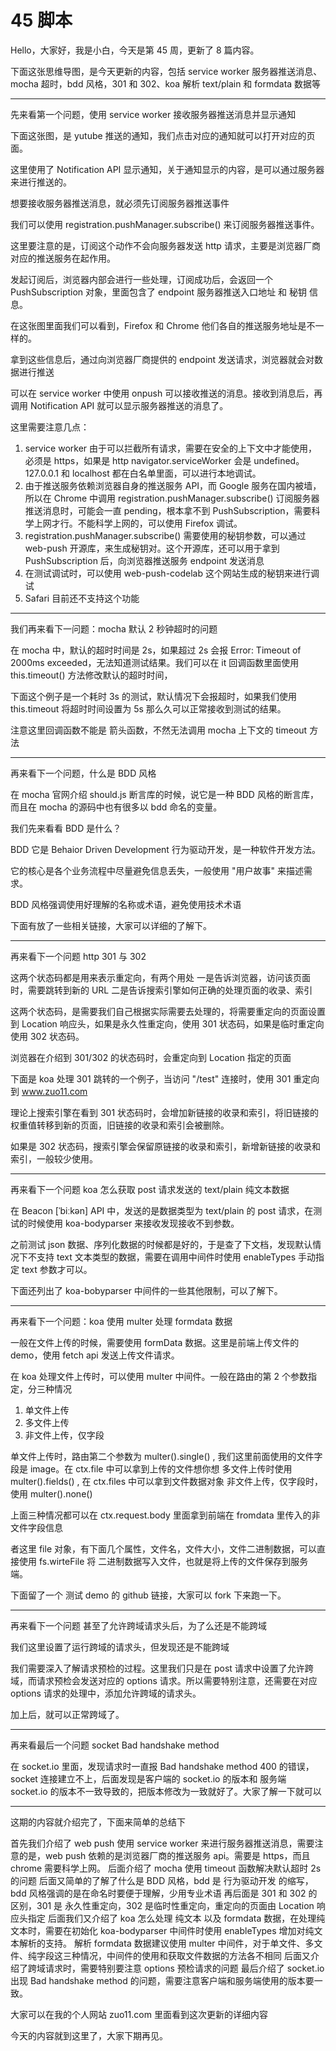 
# 45 脚本

Hello，大家好，我是小白，今天是第 45 周，更新了 8 篇内容。

下面这张思维导图，是今天更新的内容，包括 service worker 服务器推送消息、mocha 超时，bdd 风格，301 和 302、koa 解析 text/plain 和 formdata 数据等

------------

先来看第一个问题，使用 service worker 接收服务器推送消息并显示通知

下面这张图，是 yutube 推送的通知，我们点击对应的通知就可以打开对应的页面。

这里使用了 Notification API 显示通知，关于通知显示的内容，是可以通过服务器来进行推送的。

想要接收服务器推送消息，就必须先订阅服务器推送事件

我们可以使用 registration.pushManager.subscribe() 来订阅服务器推送事件。

这里要注意的是，订阅这个动作不会向服务器发送 http 请求，主要是浏览器厂商对应的推送服务在起作用。

发起订阅后，浏览器内部会进行一些处理，订阅成功后，会返回一个 PushSubscription 对象，里面包含了 endpoint 服务器推送入口地址 和 秘钥 信息。

在这张图里面我们可以看到，Firefox 和 Chrome 他们各自的推送服务地址是不一样的。

拿到这些信息后，通过向浏览器厂商提供的 endpoint 发送请求，浏览器就会对数据进行推送

可以在 service worker 中使用 onpush 可以接收推送的消息。接收到消息后，再调用 Notification API 就可以显示服务器推送的消息了。

这里需要注意几点：
1. service worker 由于可以拦截所有请求，需要在安全的上下文中才能使用，必须是 https，如果是 http navigator.serviceWorker 会是 undefined。127.0.0.1 和 localhost 都在白名单里面，可以进行本地调试。
2. 由于推送服务依赖浏览器自身的推送服务 API，而 Google 服务在国内被墙，所以在 Chrome 中调用 registration.pushManager.subscribe() 订阅服务器推送消息时，可能会一直 pending，根本拿不到 PushSubscription，需要科学上网才行。不能科学上网的，可以使用 Firefox 调试。
3. registration.pushManager.subscribe() 需要使用的秘钥参数，可以通过 web-push 开源库，来生成秘钥对。这个开源库，还可以用于拿到 PushSubscription 后，向浏览器推送服务 endpoint 发送消息
4. 在测试调试时，可以使用 web-push-codelab 这个网站生成的秘钥来进行调试
5. Safari 目前还不支持这个功能

-----------------

我们再来看下一问题：mocha 默认 2 秒钟超时的问题

在 mocha 中，默认的超时时间是 2s，如果超过 2s 会报 Error: Timeout of 2000ms exceeded，无法知道测试结果。我们可以在 it 回调函数里面使用 this.timeout() 方法修改默认的超时时间，

下面这个例子是一个耗时 3s 的测试，默认情况下会报超时，如果我们使用 this.timeout 将超时时间设置为 5s 那么久可以正常接收到测试的结果。

注意这里回调函数不能是 箭头函数，不然无法调用 mocha 上下文的 timeout 方法

----------------------

再来看下一个问题，什么是 BDD 风格

在 mocha 官网介绍 should.js 断言库的时候，说它是一种 BDD 风格的断言库，而且在 mocha 的源码中也有很多以 bdd 命名的变量。

我们先来看看 BDD 是什么？

BDD 它是 Behaior Driven Development 行为驱动开发，是一种软件开发方法。

它的核心是各个业务流程中尽量避免信息丢失，一般使用 "用户故事" 来描述需求。

BDD 风格强调使用好理解的名称或术语，避免使用技术术语

下面有放了一些相关链接，大家可以详细的了解下。

----------

再来看下一个问题 http 301 与 302

这两个状态码都是用来表示重定向，有两个用处
一是告诉浏览器，访问该页面时，需要跳转到新的 URL
二是告诉搜索引擎如何正确的处理页面的收录、索引

这两个状态码，是需要我们自己根据实际需要去处理的，将需要重定向的页面设置到 Location 响应头，如果是永久性重定向，使用 301 状态码，如果是临时重定向使用 302 状态码。

浏览器在介绍到 301/302 的状态码时，会重定向到 Location 指定的页面

下面是 koa 处理 301 跳转的一个例子，当访问 "/test" 连接时，使用 301 重定向到 www.zuo11.com

理论上搜索引擎在看到 301 状态码时，会增加新链接的收录和索引，将旧链接的权重值转移到新的页面，旧链接的收录和索引会被删除。

如果是 302 状态码，搜索引擎会保留原链接的收录和索引，新增新链接的收录和索引，一般较少使用。

-----------------

再来看下一个问题  koa 怎么获取 post 请求发送的 text/plain 纯文本数据

在 Beacon [ˈbiːkən] API 中，发送的是数据类型为 text/plain 的 post 请求，在测试的时候使用 koa-bodyparser 来接收发现接收不到参数。

之前测试 json 数据、序列化数据的时候都是好的，于是查了下文档，发现默认情况下不支持 text 文本类型的数据，需要在调用中间件时使用 enableTypes 手动指定 text 参数才可以。

下面还列出了 koa-bobyparser 中间件的一些其他限制，可以了解下。

----------------------

再来看下一个问题：koa 使用 multer 处理 formdata 数据

一般在文件上传的时候，需要使用 formData 数据。这里是前端上传文件的 demo，使用 fetch api 发送上传文件请求。

在 koa 处理文件上传时，可以使用 multer 中间件。一般在路由的第 2 个参数指定，分三种情况
1. 单文件上传 
2. 多文件上传
3. 非文件上传，仅字段

单文件上传时，路由第二个参数为 multer().single() , 我们这里前面使用的文件字段是 image。在 ctx.file 中可以拿到上传的文件想你想
多文件上传时使用 multer().fields() , 在 ctx.files 中可以拿到文件数据对象
非文件上传，仅字段时，使用 multer().none() 

上面三种情况都可以在 ctx.request.body 里面拿到前端在 fromdata 里传入的非文件字段信息

者这里 file 对象，有下面几个属性，文件名，文件大小，文件二进制数据，可以直接使用 fs.wirteFile 将 二进制数据写入文件，也就是将上传的文件保存到服务端。

下面留了一个 测试 demo 的 github 链接，大家可以 fork 下来跑一下。

-----------

再来看下一个问题 甚至了允许跨域请求头后，为了么还是不能跨域

我们这里设置了运行跨域的请求头，但发现还是不能跨域

我们需要深入了解请求预检的过程。这里我们只是在 post 请求中设置了允许跨域，而请求预检会发送对应的 options 请求。所以需要特别注意，还需要在对应 options 请求的处理中，添加允许跨域的请求头。

加上后，就可以正常跨域了。

---------

再来看最后一个问题 socket Bad handshake method 

在 socket.io 里面，发现请求时一直报 Bad handshake method  400 的错误，socket 连接建立不上，后面发现是客户端的 socket.io
的版本和 服务端 socket.io 的版本不一致导致的，把版本修改为一致就好了。大家了解一下就可以


---------


这期的内容就介绍完了，下面来简单的总结下

首先我们介绍了 web push 使用 service worker 来进行服务器推送消息，需要注意的是，web push 依赖的是浏览器厂商的推送服务 api。需要是 https，而且 chrome 需要科学上网。
后面介绍了 mocha 使用 timeout 函数解决默认超时 2s 的问题
后面又简单的了解了什么是 BDD 风格，bdd 是 行为驱动开发 的缩写，bdd 风格强调的是在命名时要便于理解，少用专业术语
再后面是 301 和 302 的区别，301 是 永久性重定向，302 是临时性重定向，重定向的页面由 Location 响应头指定
后面我们又介绍了 koa 怎么处理 纯文本 以及 formdata 数据，在处理纯文本时，需要在初始化 koa-bodyparser 中间件时使用 enableTypes 增加对纯文本解析的支持。
解析 formdata 数据建议使用 multer 中间件，对于单文件、多文件、纯字段这三种情况，中间件的使用和获取文件数据的方法各不相同
后面又介绍了跨域请求时，需要特别要注意 options 预检请求的问题
最后介绍了 socket.io 出现 Bad handshake method 的问题，需要注意客户端和服务端使用的版本要一致。

大家可以在我的个人网站 zuo11.com 里面看到这次更新的详细内容

今天的内容就到这里了，大家下期再见。



  

  